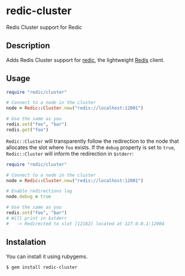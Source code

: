 # redic-cluster

Redis Cluster support for Redic

## Description

Adds Redis Cluster support for [redic][redic], the lightweight
[Redis][redis] client.

[redic]: https://github.com/amakawa/redic
[redis]: http://redis.io/documentation

## Usage

```ruby
require "redic/cluster"

# Connect to a node in the cluster
node = Redic::Cluster.new("redis://localhost:12001")

# Use the same as you
redis.set("foo", "bar")
redis.get("foo")
```

`Redic::Cluster` will transparently follow the redirection to the node
that allocates the slot where `foo` exists. If the `debug` property is
set to `true`, `Redic::Cluster` will inform the redirection in
`$stderr`:

```ruby
require "redic/cluster"

# Connect to a node in the cluster
node = Redic::Cluster.new("redis://localhost:12001")

# Enable redirections log
node.debug = true

# Use the same as you
redis.set("foo", "bar")
# Will print in $stderr
#   -> Redirected to slot [12182] located at 127.0.0.1:12004
```

## Instalation

You can install it using rubygems.

```
$ gem install redic-cluster
```
